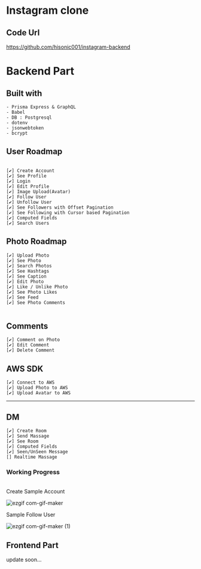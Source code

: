 # Instagram clone

## Code Url

https://github.com/hisonic001/instagram-backend

# Backend Part

## Built with

```
- Prisma Express & GraphQL
- Babel
- DB : Postgresql
- dotenv
- jsonwebtoken
- bcrypt
```

## User Roadmap

```

[✔] Create Account
[✔] See Profile
[✔] Login
[✔] Edit Profile
[✔] Image Upload(Avatar)
[✔] Follow User
[✔] Unfollow User
[✔] See Followers with Offset Pagination
[✔] See Following with Cursor based Pagination
[✔] Computed Fields
[✔] Search Users

```

## Photo Roadmap

```
[✔] Upload Photo
[✔] See Photo
[✔] Search Photos
[✔] See Hashtags
[✔] See Caption
[✔] Edit Photo
[✔] Like / Unlike Photo
[✔] See Photo Likes
[✔] See Feed
[✔] See Photo Comments


```

## Comments

```
[✔] Comment on Photo
[✔] Edit Comment
[✔] Delete Comment

```

## AWS SDK

```
[✔] Connect to AWS
[✔] Upload Photo to AWS
[✔] Upload Avatar to AWS
```

---

## DM

```
[✔] Create Room
[✔] Send Massage
[✔] See Room
[✔] Computed Fields
[✔] Seen/UnSeen Message
[] Realtime Massage
```

### Working Progress

<br>
Create Sample Account

![ezgif com-gif-maker](https://user-images.githubusercontent.com/40854017/137442167-fc150e88-fdc5-4a4d-b779-4f3dbb95a8ae.gif)

Sample Follow User

![ezgif com-gif-maker (1)](https://user-images.githubusercontent.com/40854017/137442140-1289ca4b-c117-47f4-95cf-db887967fc95.gif)

## **Frontend Part**

update soon...
